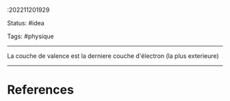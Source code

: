 :202211201929

Status: #idea

Tags: #physique

---

La couche de valence est la derniere couche d'électron (la plus exterieure)

---
# References